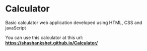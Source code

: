 # Calculator
Basic calculator web application developed using HTML, CSS and javaScript

You can use this calculator at this url: **https://shashankshet.github.io/Calculator/**
